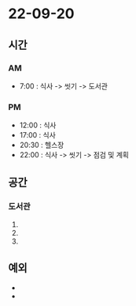 # 22-09-20

## 시간

### AM
- 7:00 : 식사 -> 씻기 -> 도서관

### PM
- 12:00 : 식사
- 17:00 : 식사
- 20:30 : 헬스장
- 22:00 : 식사 -> 씻기 -> 점검 및 계획

## 공간

### 도서관
1. 
2. 
3. 

## 예외
- 
- 